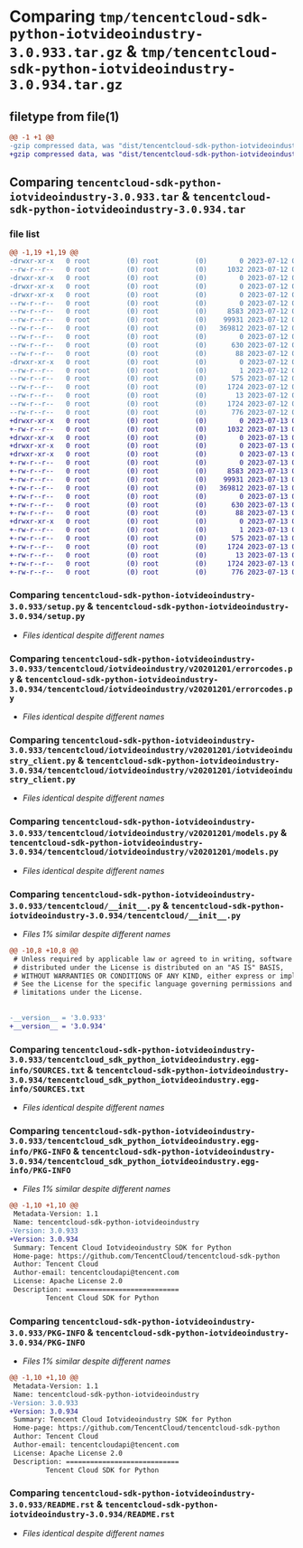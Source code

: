 # Comparing `tmp/tencentcloud-sdk-python-iotvideoindustry-3.0.933.tar.gz` & `tmp/tencentcloud-sdk-python-iotvideoindustry-3.0.934.tar.gz`

## filetype from file(1)

```diff
@@ -1 +1 @@
-gzip compressed data, was "dist/tencentcloud-sdk-python-iotvideoindustry-3.0.933.tar", last modified: Wed Jul 12 00:32:24 2023, max compression
+gzip compressed data, was "dist/tencentcloud-sdk-python-iotvideoindustry-3.0.934.tar", last modified: Thu Jul 13 00:24:50 2023, max compression
```

## Comparing `tencentcloud-sdk-python-iotvideoindustry-3.0.933.tar` & `tencentcloud-sdk-python-iotvideoindustry-3.0.934.tar`

### file list

```diff
@@ -1,19 +1,19 @@
-drwxr-xr-x   0 root         (0) root         (0)        0 2023-07-12 00:32:24.000000 tencentcloud-sdk-python-iotvideoindustry-3.0.933/
--rw-r--r--   0 root         (0) root         (0)     1032 2023-07-12 00:32:24.000000 tencentcloud-sdk-python-iotvideoindustry-3.0.933/setup.py
-drwxr-xr-x   0 root         (0) root         (0)        0 2023-07-12 00:32:24.000000 tencentcloud-sdk-python-iotvideoindustry-3.0.933/tencentcloud/
-drwxr-xr-x   0 root         (0) root         (0)        0 2023-07-12 00:32:24.000000 tencentcloud-sdk-python-iotvideoindustry-3.0.933/tencentcloud/iotvideoindustry/
-drwxr-xr-x   0 root         (0) root         (0)        0 2023-07-12 00:32:24.000000 tencentcloud-sdk-python-iotvideoindustry-3.0.933/tencentcloud/iotvideoindustry/v20201201/
--rw-r--r--   0 root         (0) root         (0)        0 2023-07-12 00:32:24.000000 tencentcloud-sdk-python-iotvideoindustry-3.0.933/tencentcloud/iotvideoindustry/v20201201/__init__.py
--rw-r--r--   0 root         (0) root         (0)     8583 2023-07-12 00:32:24.000000 tencentcloud-sdk-python-iotvideoindustry-3.0.933/tencentcloud/iotvideoindustry/v20201201/errorcodes.py
--rw-r--r--   0 root         (0) root         (0)    99931 2023-07-12 00:32:24.000000 tencentcloud-sdk-python-iotvideoindustry-3.0.933/tencentcloud/iotvideoindustry/v20201201/iotvideoindustry_client.py
--rw-r--r--   0 root         (0) root         (0)   369812 2023-07-12 00:32:24.000000 tencentcloud-sdk-python-iotvideoindustry-3.0.933/tencentcloud/iotvideoindustry/v20201201/models.py
--rw-r--r--   0 root         (0) root         (0)        0 2023-07-12 00:32:24.000000 tencentcloud-sdk-python-iotvideoindustry-3.0.933/tencentcloud/iotvideoindustry/__init__.py
--rw-r--r--   0 root         (0) root         (0)      630 2023-07-12 00:32:24.000000 tencentcloud-sdk-python-iotvideoindustry-3.0.933/tencentcloud/__init__.py
--rw-r--r--   0 root         (0) root         (0)       88 2023-07-12 00:32:24.000000 tencentcloud-sdk-python-iotvideoindustry-3.0.933/setup.cfg
-drwxr-xr-x   0 root         (0) root         (0)        0 2023-07-12 00:32:24.000000 tencentcloud-sdk-python-iotvideoindustry-3.0.933/tencentcloud_sdk_python_iotvideoindustry.egg-info/
--rw-r--r--   0 root         (0) root         (0)        1 2023-07-12 00:32:24.000000 tencentcloud-sdk-python-iotvideoindustry-3.0.933/tencentcloud_sdk_python_iotvideoindustry.egg-info/dependency_links.txt
--rw-r--r--   0 root         (0) root         (0)      575 2023-07-12 00:32:24.000000 tencentcloud-sdk-python-iotvideoindustry-3.0.933/tencentcloud_sdk_python_iotvideoindustry.egg-info/SOURCES.txt
--rw-r--r--   0 root         (0) root         (0)     1724 2023-07-12 00:32:24.000000 tencentcloud-sdk-python-iotvideoindustry-3.0.933/tencentcloud_sdk_python_iotvideoindustry.egg-info/PKG-INFO
--rw-r--r--   0 root         (0) root         (0)       13 2023-07-12 00:32:24.000000 tencentcloud-sdk-python-iotvideoindustry-3.0.933/tencentcloud_sdk_python_iotvideoindustry.egg-info/top_level.txt
--rw-r--r--   0 root         (0) root         (0)     1724 2023-07-12 00:32:24.000000 tencentcloud-sdk-python-iotvideoindustry-3.0.933/PKG-INFO
--rw-r--r--   0 root         (0) root         (0)      776 2023-07-12 00:32:24.000000 tencentcloud-sdk-python-iotvideoindustry-3.0.933/README.rst
+drwxr-xr-x   0 root         (0) root         (0)        0 2023-07-13 00:24:50.000000 tencentcloud-sdk-python-iotvideoindustry-3.0.934/
+-rw-r--r--   0 root         (0) root         (0)     1032 2023-07-13 00:24:50.000000 tencentcloud-sdk-python-iotvideoindustry-3.0.934/setup.py
+drwxr-xr-x   0 root         (0) root         (0)        0 2023-07-13 00:24:50.000000 tencentcloud-sdk-python-iotvideoindustry-3.0.934/tencentcloud/
+drwxr-xr-x   0 root         (0) root         (0)        0 2023-07-13 00:24:50.000000 tencentcloud-sdk-python-iotvideoindustry-3.0.934/tencentcloud/iotvideoindustry/
+drwxr-xr-x   0 root         (0) root         (0)        0 2023-07-13 00:24:50.000000 tencentcloud-sdk-python-iotvideoindustry-3.0.934/tencentcloud/iotvideoindustry/v20201201/
+-rw-r--r--   0 root         (0) root         (0)        0 2023-07-13 00:24:50.000000 tencentcloud-sdk-python-iotvideoindustry-3.0.934/tencentcloud/iotvideoindustry/v20201201/__init__.py
+-rw-r--r--   0 root         (0) root         (0)     8583 2023-07-13 00:24:50.000000 tencentcloud-sdk-python-iotvideoindustry-3.0.934/tencentcloud/iotvideoindustry/v20201201/errorcodes.py
+-rw-r--r--   0 root         (0) root         (0)    99931 2023-07-13 00:24:50.000000 tencentcloud-sdk-python-iotvideoindustry-3.0.934/tencentcloud/iotvideoindustry/v20201201/iotvideoindustry_client.py
+-rw-r--r--   0 root         (0) root         (0)   369812 2023-07-13 00:24:50.000000 tencentcloud-sdk-python-iotvideoindustry-3.0.934/tencentcloud/iotvideoindustry/v20201201/models.py
+-rw-r--r--   0 root         (0) root         (0)        0 2023-07-13 00:24:50.000000 tencentcloud-sdk-python-iotvideoindustry-3.0.934/tencentcloud/iotvideoindustry/__init__.py
+-rw-r--r--   0 root         (0) root         (0)      630 2023-07-13 00:24:50.000000 tencentcloud-sdk-python-iotvideoindustry-3.0.934/tencentcloud/__init__.py
+-rw-r--r--   0 root         (0) root         (0)       88 2023-07-13 00:24:50.000000 tencentcloud-sdk-python-iotvideoindustry-3.0.934/setup.cfg
+drwxr-xr-x   0 root         (0) root         (0)        0 2023-07-13 00:24:50.000000 tencentcloud-sdk-python-iotvideoindustry-3.0.934/tencentcloud_sdk_python_iotvideoindustry.egg-info/
+-rw-r--r--   0 root         (0) root         (0)        1 2023-07-13 00:24:50.000000 tencentcloud-sdk-python-iotvideoindustry-3.0.934/tencentcloud_sdk_python_iotvideoindustry.egg-info/dependency_links.txt
+-rw-r--r--   0 root         (0) root         (0)      575 2023-07-13 00:24:50.000000 tencentcloud-sdk-python-iotvideoindustry-3.0.934/tencentcloud_sdk_python_iotvideoindustry.egg-info/SOURCES.txt
+-rw-r--r--   0 root         (0) root         (0)     1724 2023-07-13 00:24:50.000000 tencentcloud-sdk-python-iotvideoindustry-3.0.934/tencentcloud_sdk_python_iotvideoindustry.egg-info/PKG-INFO
+-rw-r--r--   0 root         (0) root         (0)       13 2023-07-13 00:24:50.000000 tencentcloud-sdk-python-iotvideoindustry-3.0.934/tencentcloud_sdk_python_iotvideoindustry.egg-info/top_level.txt
+-rw-r--r--   0 root         (0) root         (0)     1724 2023-07-13 00:24:50.000000 tencentcloud-sdk-python-iotvideoindustry-3.0.934/PKG-INFO
+-rw-r--r--   0 root         (0) root         (0)      776 2023-07-13 00:24:50.000000 tencentcloud-sdk-python-iotvideoindustry-3.0.934/README.rst
```

### Comparing `tencentcloud-sdk-python-iotvideoindustry-3.0.933/setup.py` & `tencentcloud-sdk-python-iotvideoindustry-3.0.934/setup.py`

 * *Files identical despite different names*

### Comparing `tencentcloud-sdk-python-iotvideoindustry-3.0.933/tencentcloud/iotvideoindustry/v20201201/errorcodes.py` & `tencentcloud-sdk-python-iotvideoindustry-3.0.934/tencentcloud/iotvideoindustry/v20201201/errorcodes.py`

 * *Files identical despite different names*

### Comparing `tencentcloud-sdk-python-iotvideoindustry-3.0.933/tencentcloud/iotvideoindustry/v20201201/iotvideoindustry_client.py` & `tencentcloud-sdk-python-iotvideoindustry-3.0.934/tencentcloud/iotvideoindustry/v20201201/iotvideoindustry_client.py`

 * *Files identical despite different names*

### Comparing `tencentcloud-sdk-python-iotvideoindustry-3.0.933/tencentcloud/iotvideoindustry/v20201201/models.py` & `tencentcloud-sdk-python-iotvideoindustry-3.0.934/tencentcloud/iotvideoindustry/v20201201/models.py`

 * *Files identical despite different names*

### Comparing `tencentcloud-sdk-python-iotvideoindustry-3.0.933/tencentcloud/__init__.py` & `tencentcloud-sdk-python-iotvideoindustry-3.0.934/tencentcloud/__init__.py`

 * *Files 1% similar despite different names*

```diff
@@ -10,8 +10,8 @@
 # Unless required by applicable law or agreed to in writing, software
 # distributed under the License is distributed on an "AS IS" BASIS,
 # WITHOUT WARRANTIES OR CONDITIONS OF ANY KIND, either express or implied.
 # See the License for the specific language governing permissions and
 # limitations under the License.
 
 
-__version__ = '3.0.933'
+__version__ = '3.0.934'
```

### Comparing `tencentcloud-sdk-python-iotvideoindustry-3.0.933/tencentcloud_sdk_python_iotvideoindustry.egg-info/SOURCES.txt` & `tencentcloud-sdk-python-iotvideoindustry-3.0.934/tencentcloud_sdk_python_iotvideoindustry.egg-info/SOURCES.txt`

 * *Files identical despite different names*

### Comparing `tencentcloud-sdk-python-iotvideoindustry-3.0.933/tencentcloud_sdk_python_iotvideoindustry.egg-info/PKG-INFO` & `tencentcloud-sdk-python-iotvideoindustry-3.0.934/tencentcloud_sdk_python_iotvideoindustry.egg-info/PKG-INFO`

 * *Files 1% similar despite different names*

```diff
@@ -1,10 +1,10 @@
 Metadata-Version: 1.1
 Name: tencentcloud-sdk-python-iotvideoindustry
-Version: 3.0.933
+Version: 3.0.934
 Summary: Tencent Cloud Iotvideoindustry SDK for Python
 Home-page: https://github.com/TencentCloud/tencentcloud-sdk-python
 Author: Tencent Cloud
 Author-email: tencentcloudapi@tencent.com
 License: Apache License 2.0
 Description: ============================
         Tencent Cloud SDK for Python
```

### Comparing `tencentcloud-sdk-python-iotvideoindustry-3.0.933/PKG-INFO` & `tencentcloud-sdk-python-iotvideoindustry-3.0.934/PKG-INFO`

 * *Files 1% similar despite different names*

```diff
@@ -1,10 +1,10 @@
 Metadata-Version: 1.1
 Name: tencentcloud-sdk-python-iotvideoindustry
-Version: 3.0.933
+Version: 3.0.934
 Summary: Tencent Cloud Iotvideoindustry SDK for Python
 Home-page: https://github.com/TencentCloud/tencentcloud-sdk-python
 Author: Tencent Cloud
 Author-email: tencentcloudapi@tencent.com
 License: Apache License 2.0
 Description: ============================
         Tencent Cloud SDK for Python
```

### Comparing `tencentcloud-sdk-python-iotvideoindustry-3.0.933/README.rst` & `tencentcloud-sdk-python-iotvideoindustry-3.0.934/README.rst`

 * *Files identical despite different names*

